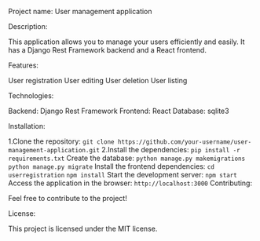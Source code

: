 Project name: User management application

Description:

This application allows you to manage your users efficiently and easily. It has a Django Rest Framework backend and a React frontend.

Features:

User registration
User editing
User deletion
User listing

Technologies:

Backend: Django Rest Framework
Frontend: React
Database: sqlite3

Installation:

1.Clone the repository:
``git clone https://github.com/your-username/user-management-application.git``
2.Install the dependencies:
``pip install -r requirements.txt``
Create the database:
``python manage.py makemigrations``
``python manage.py migrate``
Install the frontend dependencies:
``cd userregistration``
``npm install``
Start the development server:
``npm start``
Access the application in the browser:
``http://localhost:3000``
Contributing:

Feel free to contribute to the project!

License:

This project is licensed under the MIT license.
